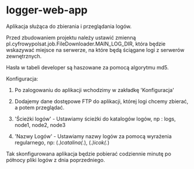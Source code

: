 # logger-web-app

Aplikacja służąca do zbierania i przeglądania logów. 

Przed zbudowaniem projektu należy ustawić zmienną pl.cyfrowypolsat.job.FileDownloader.MAIN_LOG_DIR, która będzie wskazywać miejsce na serwerze, na które będą ściągane logi z serwerów zewnętrznych.

Hasła w tabeli developer są haszowane za pomocą algorytmu md5.

Konfiguracja:

1. Po zalogowaniu do aplikacji wchodzimy w zakładkę 'Konfiguracja'

2. Dodajemy dane dostępowe FTP do aplikacji, której logi chcemy zbierać, a potem przeglądać.

3. 'Ścieżki logów' - Ustawiamy ścieżki do katalogów logów, np : logs, node1, node2, node3

4. 'Nazwy Logów' - Ustawiamy nazwy logów za pomocą wyrażenia regularnego, np: (.*)catalina(.*), (.*)icok(.*)

Tak skonfigurowana aplikacja będzie pobierać codziennie minutę po północy pliki logów z dnia poprzedniego.